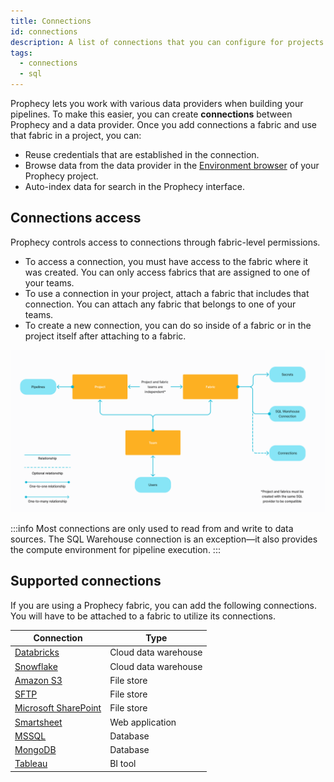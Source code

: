 ```yaml
---
title: Connections
id: connections
description: A list of connections that you can configure for projects
tags:
  - connections
  - sql
---
```


Prophecy lets you work with various data providers when building your pipelines. To make this easier, you can create **connections** between Prophecy and a data provider. Once you add connections a fabric and use that fabric in a project, you can:

- Reuse credentials that are established in the connection.
- Browse data from the data provider in the [Environment browser](docs/getting-started/concepts/project.md#project-editor) of your Prophecy project.
- Auto-index data for search in the Prophecy interface.

## Connections access

Prophecy controls access to connections through fabric-level permissions.

- To access a connection, you must have access to the fabric where it was created. You can only access fabrics that are assigned to one of your teams.
- To use a connection in your project, attach a fabric that includes that connection. You can attach any fabric that belongs to one of your teams.
- To create a new connection, you can do so inside of a fabric or in the project itself after attaching to a fabric.

![Connections access diagram](img/connections-fabrics-projects.png)

:::info
Most connections are only used to read from and write to data sources. The SQL Warehouse connection is an exception—it also provides the compute environment for pipeline execution.
:::

## Supported connections

If you are using a Prophecy fabric, you can add the following connections. You will have to be attached to a fabric to utilize its connections.

| Connection                           | Type                 |
| ------------------------------------ | -------------------- |
| [Databricks](./databricks)           | Cloud data warehouse |
| [Snowflake](./snowflake)             | Cloud data warehouse |
| [Amazon S3](./s3)                    | File store           |
| [SFTP](./sftp)                       | File store           |
| [Microsoft SharePoint](./sharepoint) | File store           |
| [Smartsheet](./smartsheet)           | Web application      |
| [MSSQL](./mssql)                     | Database             |
| [MongoDB](./mongodb)                 | Database             |
| [Tableau](./tableau)                 | BI tool              |
